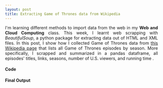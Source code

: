 ```yaml
---
layout: post
title: Extracting Game of Thrones data from Wikipedia
---
```


<div align="justify">
 
I'm learning different methods to import data from the web in my **Web and Cloud Computing** class. This week, I learnt web scrapping with *BeautifulSoup*, a python package for extracting data out of HTML and XML files. 
In this post, I show how I collected Game of Thrones data from <a href="https://en.wikipedia.org/wiki/List_of_Game_of_Thrones_episodes"> this Wikipedia page</a> that lists all Game of Thrones episodes by season. More specifically, I scrapped and summarized in a pandas dataframe, all episodes' titles, links, seasons, number of U.S. viewers, and running time .



#### Code

 
#### Final Output

</div>


